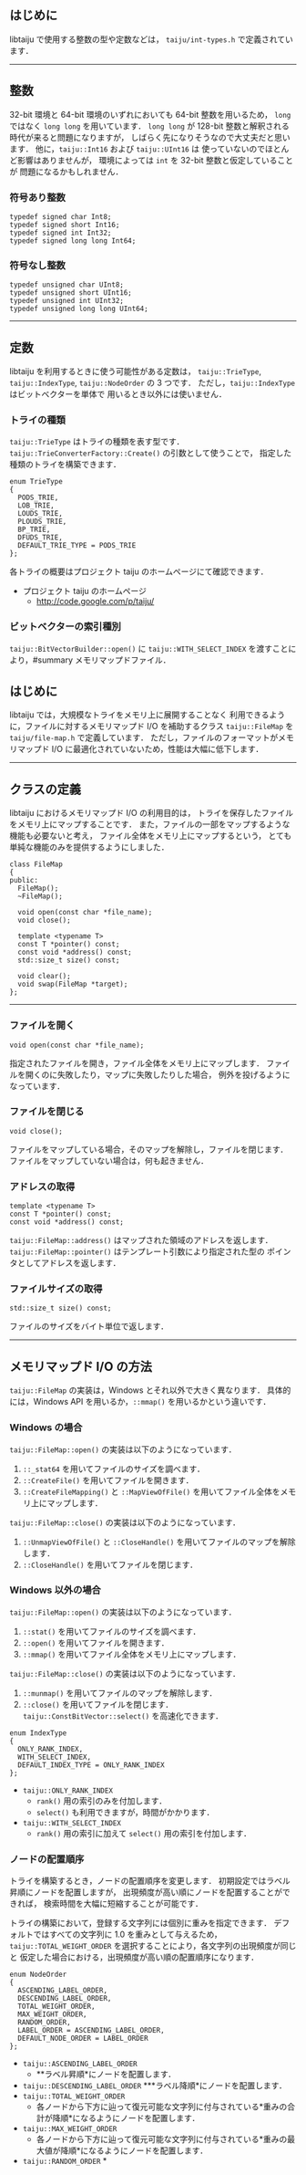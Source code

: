 ## はじめに ##

libtaiju で使用する整数の型や定数などは，
`taiju/int-types.h` で定義されています．


---


## 整数 ##

32-bit 環境と 64-bit 環境のいずれにおいても 64-bit 整数を用いるため，
`long` ではなく `long long` を用いています．
`long long` が 128-bit 整数と解釈される時代が来ると問題になりますが，
しばらく先になりそうなので大丈夫だと思います．
他に，`taiju::Int16` および `taiju::UInt16` は
使っていないのでほとんど影響はありませんが，
環境によっては `int` を 32-bit 整数と仮定していることが
問題になるかもしれません．

### 符号あり整数 ###

```
typedef signed char Int8;
typedef signed short Int16;
typedef signed int Int32;
typedef signed long long Int64;
```

### 符号なし整数 ###

```
typedef unsigned char UInt8;
typedef unsigned short UInt16;
typedef unsigned int UInt32;
typedef unsigned long long UInt64;
```


---


## 定数 ##

libtaiju を利用するときに使う可能性がある定数は，
`taiju::TrieType`, `taiju::IndexType`, `taiju::NodeOrder` の 3 つです．
ただし，`taiju::IndexType` はビットベクターを単体で
用いるとき以外には使いません．

### トライの種類 ###

`taiju::TrieType` はトライの種類を表す型です．
`taiju::TrieConverterFactory::Create()` の引数として使うことで，
指定した種類のトライを構築できます．

```
enum TrieType
{
  PODS_TRIE,
  LOB_TRIE,
  LOUDS_TRIE,
  PLOUDS_TRIE,
  BP_TRIE,
  DFUDS_TRIE,
  DEFAULT_TRIE_TYPE = PODS_TRIE
};
```

各トライの概要はプロジェクト taiju のホームページにて確認できます．

  * プロジェクト taiju のホームページ
    * http://code.google.com/p/taiju/

### ビットベクターの索引種別 ###

`taiju::BitVectorBuilder::open()` に
`taiju::WITH_SELECT_INDEX` を渡すことにより，#summary メモリマップドファイル．

## はじめに ##

libtaiju では，大規模なトライをメモリ上に展開することなく
利用できるように，ファイルに対するメモリマップド I/O
を補助するクラス `taiju::FileMap` を `taiju/file-map.h` で定義しています．
ただし，ファイルのフォーマットがメモリマップド I/O
に最適化されていないため，性能は大幅に低下します．


---


## クラスの定義 ##

libtaiju におけるメモリマップド I/O の利用目的は，
トライを保存したファイルをメモリ上にマップすることです．
また，ファイルの一部をマップするような機能も必要ないと考え，
ファイル全体をメモリ上にマップするという，
とても単純な機能のみを提供するようにしました．

```
class FileMap
{
public:
  FileMap();
  ~FileMap();

  void open(const char *file_name);
  void close();

  template <typename T>
  const T *pointer() const;
  const void *address() const;
  std::size_t size() const;

  void clear();
  void swap(FileMap *target);
};
```


---


### ファイルを開く ###

```
void open(const char *file_name);
```

指定されたファイルを開き，ファイル全体をメモリ上にマップします．
ファイルを開くのに失敗したり，マップに失敗したりした場合，
例外を投げるようになっています．

### ファイルを閉じる ###

```
void close();
```

ファイルをマップしている場合，そのマップを解除し，ファイルを閉じます．
ファイルをマップしていない場合は，何も起きません．

### アドレスの取得 ###

```
template <typename T>
const T *pointer() const;
const void *address() const;
```

`taiju::FileMap::address()` はマップされた領域のアドレスを返します．
`taiju::FileMap::pointer()` はテンプレート引数により指定された型の
ポインタとしてアドレスを返します．

### ファイルサイズの取得 ###

```
std::size_t size() const;
```

ファイルのサイズをバイト単位で返します．


---


## メモリマップド I/O の方法 ##

`taiju::FileMap` の実装は，Windows とそれ以外で大きく異なります．
具体的には，Windows API を用いるか，`::mmap()` を用いるかという違いです．

### Windows の場合 ###

`taiju::FileMap::open()` の実装は以下のようになっています．

  1. `::_stat64` を用いてファイルのサイズを調べます．
  1. `::CreateFile()` を用いてファイルを開きます．
  1. `::CreateFileMapping()` と `::MapViewOfFile()` を用いてファイル全体をメモリ上にマップします．

`taiju::FileMap::close()` の実装は以下のようになっています．

  1. `::UnmapViewOfFile()` と `::CloseHandle()` を用いてファイルのマップを解除します．
  1. `::CloseHandle()` を用いてファイルを閉じます．

### Windows 以外の場合 ###

`taiju::FileMap::open()` の実装は以下のようになっています．

  1. `::stat()` を用いてファイルのサイズを調べます．
  1. `::open()` を用いてファイルを開きます．
  1. `::mmap()` を用いてファイル全体をメモリ上にマップします．

`taiju::FileMap::close()` の実装は以下のようになっています．

  1. `::munmap()` を用いてファイルのマップを解除します．
  1. `::close()` を用いてファイルを閉じます．
`taiju::ConstBitVector::select()` を高速化できます．

```
enum IndexType
{
  ONLY_RANK_INDEX,
  WITH_SELECT_INDEX,
  DEFAULT_INDEX_TYPE = ONLY_RANK_INDEX
};
```

  * `taiju::ONLY_RANK_INDEX`
    * `rank()` 用の索引のみを付加します．
    * `select()` も利用できますが，時間がかかります．
  * `taiju::WITH_SELECT_INDEX`
    * `rank()` 用の索引に加えて `select()` 用の索引を付加します．

### ノードの配置順序 ###

トライを構築するとき，ノードの配置順序を変更します．
初期設定ではラベル昇順にノードを配置しますが，
出現頻度が高い順にノードを配置することができれば，
検索時間を大幅に短縮することが可能です．

トライの構築において，登録する文字列には個別に重みを指定できます．
デフォルトではすべての文字列に 1.0 を重みとして与えるため，
`taiju::TOTAL_WEIGHT_ORDER` を選択することにより，各文字列の出現頻度が同じと
仮定した場合における，出現頻度が高い順の配置順序になります．

```
enum NodeOrder
{
  ASCENDING_LABEL_ORDER,
  DESCENDING_LABEL_ORDER,
  TOTAL_WEIGHT_ORDER,
  MAX_WEIGHT_ORDER,
  RANDOM_ORDER,
  LABEL_ORDER = ASCENDING_LABEL_ORDER,
  DEFAULT_NODE_ORDER = LABEL_ORDER
};
```

  * `taiju::ASCENDING_LABEL_ORDER`
    * **ラベル昇順\*にノードを配置します．
  * `taiju::DESCENDING_LABEL_ORDER`
    ***ラベル降順\*にノードを配置します．
  * `taiju::TOTAL_WEIGHT_ORDER`
    * 各ノードから下方に辿って復元可能な文字列に付与されている\*重みの合計が降順\*になるようにノードを配置します．
  * `taiju::MAX_WEIGHT_ORDER`
    * 各ノードから下方に辿って復元可能な文字列に付与されている\*重みの最大値が降順\*になるようにノードを配置します．
  * `taiju::RANDOM_ORDER`
    * 